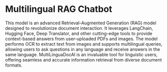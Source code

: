 # Multilingual RAG Chatbot
 This model is an advanced Retrieval-Augmented Generation (RAG) model designed to revolutionize document interaction. It leverages LangChain, Hugging Face, Deep Translator, and other cutting-edge tools to provide context-based answers from user-uploaded PDFs and images. The model performs OCR to extract text from images and supports multilingual queries, allowing users to ask questions in any language and receive answers in the same language. MultiLinguaDocAI is an invaluable tool for linguistic users, offering seamless and accurate information retrieval from diverse document formats.
